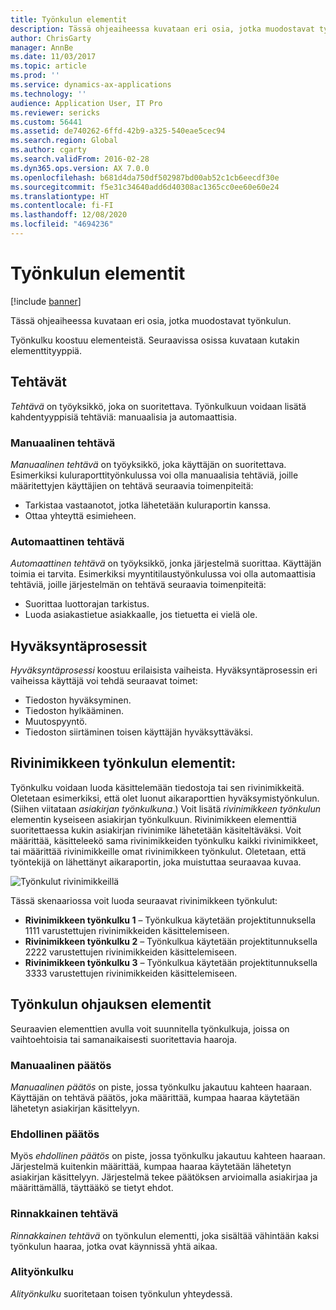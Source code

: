 ```yaml
---
title: Työnkulun elementit
description: Tässä ohjeaiheessa kuvataan eri osia, jotka muodostavat työnkulun.
author: ChrisGarty
manager: AnnBe
ms.date: 11/03/2017
ms.topic: article
ms.prod: ''
ms.service: dynamics-ax-applications
ms.technology: ''
audience: Application User, IT Pro
ms.reviewer: sericks
ms.custom: 56441
ms.assetid: de740262-6ffd-42b9-a325-540eae5cec94
ms.search.region: Global
ms.author: cgarty
ms.search.validFrom: 2016-02-28
ms.dyn365.ops.version: AX 7.0.0
ms.openlocfilehash: b681d4da750df502987bd00ab52c1cb6eecdf30e
ms.sourcegitcommit: f5e31c34640add6d40308ac1365cc0ee60e60e24
ms.translationtype: HT
ms.contentlocale: fi-FI
ms.lasthandoff: 12/08/2020
ms.locfileid: "4694236"
---
```

# <a name="workflow-elements"></a>Työnkulun elementit

[!include [banner](../includes/banner.md)]

Tässä ohjeaiheessa kuvataan eri osia, jotka muodostavat työnkulun.

Työnkulku koostuu elementeistä. Seuraavissa osissa kuvataan kutakin elementtityyppiä.

## <a name="tasks"></a>Tehtävät

*Tehtävä* on työyksikkö, joka on suoritettava. Työnkulkuun voidaan lisätä kahdentyyppisiä tehtäviä: manuaalisia ja automaattisia.

### <a name="manual-task"></a>Manuaalinen tehtävä

*Manuaalinen tehtävä* on työyksikkö, joka käyttäjän on suoritettava. Esimerkiksi kuluraporttityönkulussa voi olla manuaalisia tehtäviä, joille määritettyjen käyttäjien on tehtävä seuraavia toimenpiteitä:

- Tarkistaa vastaanotot, jotka lähetetään kuluraportin kanssa.
- Ottaa yhteyttä esimieheen.

### <a name="automated-task"></a>Automaattinen tehtävä

*Automaattinen tehtävä* on työyksikkö, jonka järjestelmä suorittaa. Käyttäjän toimia ei tarvita. Esimerkiksi myyntitilaustyönkulussa voi olla automaattisia tehtäviä, joille järjestelmän on tehtävä seuraavia toimenpiteitä:

- Suorittaa luottorajan tarkistus.
- Luoda asiakastietue asiakkaalle, jos tietuetta ei vielä ole.

## <a name="approval-processes"></a>Hyväksyntäprosessit

*Hyväksyntäprosessi* koostuu erilaisista vaiheista. Hyväksyntäprosessin eri vaiheissa käyttäjä voi tehdä seuraavat toimet:

- Tiedoston hyväksyminen.
- Tiedoston hylkääminen.
- Muutospyyntö.
- Tiedoston siirtäminen toisen käyttäjän hyväksyttäväksi.

## <a name="line-item-workflow-elements"></a>Rivinimikkeen työnkulun elementit:

Työnkulku voidaan luoda käsittelemään tiedostoja tai sen rivinimikkeitä. Oletetaan esimerkiksi, että olet luonut aikaraporttien hyväksymistyönkulun. (Siihen viitataan *asiakirjan työnkulkuna*.) Voit lisätä *rivinimikkeen työnkulun* elementin kyseiseen asiakirjan työnkulkuun. Rivinimikkeen elementtiä suoritettaessa kukin asiakirjan rivinimike lähetetään käsiteltäväksi. Voit määrittää, käsitteleekö sama rivinimikkeiden työnkulku kaikki rivinimikkeet, tai määrittää rivinimikkeille omat rivinimikkeen työnkulut. Oletetaan, että työntekijä on lähettänyt aikaraportin, joka muistuttaa seuraavaa kuvaa.

![Työnkulut rivinimikkeillä](./media/workflow_lineitemworkflow.gif)

Tässä skenaariossa voit luoda seuraavat rivinimikkeen työnkulut:

- **Rivinimikkeen työnkulku 1** – Työnkulkua käytetään projektitunnuksella 1111 varustettujen rivinimikkeiden käsittelemiseen.
- **Rivinimikkeen työnkulku 2** – Työnkulkua käytetään projektitunnuksella 2222 varustettujen rivinimikkeiden käsittelemiseen.
- **Rivinimikkeen työnkulku 3** – Työnkulkua käytetään projektitunnuksella 3333 varustettujen rivinimikkeiden käsittelemiseen.

## <a name="flow-control-elements"></a>Työnkulun ohjauksen elementit

Seuraavien elementtien avulla voit suunnitella työnkulkuja, joissa on vaihtoehtoisia tai samanaikaisesti suoritettavia haaroja.

### <a name="manual-decision"></a>Manuaalinen päätös

*Manuaalinen päätös* on piste, jossa työnkulku jakautuu kahteen haaraan. Käyttäjän on tehtävä päätös, joka määrittää, kumpaa haaraa käytetään lähetetyn asiakirjan käsittelyyn.

### <a name="conditional-decision"></a>Ehdollinen päätös

Myös *ehdollinen päätös* on piste, jossa työnkulku jakautuu kahteen haaraan. Järjestelmä kuitenkin määrittää, kumpaa haaraa käytetään lähetetyn asiakirjan käsittelyyn. Järjestelmä tekee päätöksen arvioimalla asiakirjaa ja määrittämällä, täyttääkö se tietyt ehdot.

### <a name="parallel-activity"></a>Rinnakkainen tehtävä

*Rinnakkainen tehtävä* on työnkulun elementti, joka sisältää vähintään kaksi työnkulun haaraa, jotka ovat käynnissä yhtä aikaa.

### <a name="subworkflow"></a>Alityönkulku

*Alityönkulku* suoritetaan toisen työnkulun yhteydessä.

